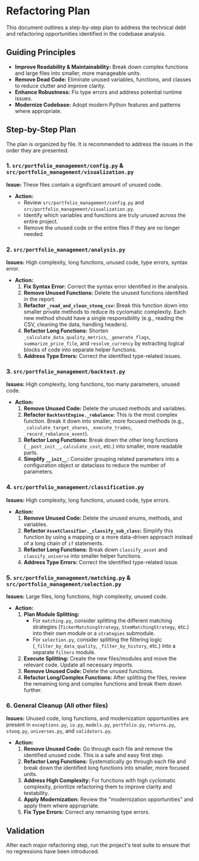 # Refactoring Plan

This document outlines a step-by-step plan to address the technical debt and refactoring opportunities identified in the codebase analysis.

## Guiding Principles

- **Improve Readability & Maintainability:** Break down complex functions and large files into smaller, more manageable units.
- **Remove Dead Code:** Eliminate unused variables, functions, and classes to reduce clutter and improve clarity.
- **Enhance Robustness:** Fix type errors and address potential runtime issues.
- **Modernize Codebase:** Adopt modern Python features and patterns where appropriate.

## Step-by-Step Plan

The plan is organized by file. It is recommended to address the issues in the order they are presented.

### 1. `src/portfolio_management/config.py` & `src/portfolio_management/visualization.py`

**Issue:** These files contain a significant amount of unused code.

- **Action:**
  - Review `src/portfolio_management/config.py` and `src/portfolio_management/visualization.py`.
  - Identify which variables and functions are truly unused across the entire project.
  - Remove the unused code or the entire files if they are no longer needed.

### 2. `src/portfolio_management/analysis.py`

**Issues:** High complexity, long functions, unused code, type errors, syntax error.

- **Action:**
  1. **Fix Syntax Error:** Correct the syntax error identified in the analysis.
  1. **Remove Unused Functions:** Delete the unused functions identified in the report.
  1. **Refactor `_read_and_clean_stooq_csv`:** Break this function down into smaller private methods to reduce its cyclomatic complexity. Each new method should have a single responsibility (e.g., reading the CSV, cleaning the data, handling headers).
  1. **Refactor Long Functions:** Shorten `_calculate_data_quality_metrics`, `_generate_flags`, `summarize_price_file`, and `resolve_currency` by extracting logical blocks of code into separate helper functions.
  1. **Address Type Errors:** Correct the identified type-related issues.

### 3. `src/portfolio_management/backtest.py`

**Issues:** High complexity, long functions, too many parameters, unused code.

- **Action:**
  1. **Remove Unused Code:** Delete the unused methods and variables.
  1. **Refactor `BacktestEngine._rebalance`:** This is the most complex function. Break it down into smaller, more focused methods (e.g., `_calculate_target_shares`, `_execute_trades`, `_record_rebalance_event`).
  1. **Refactor Long Functions:** Break down the other long functions (`__post_init__`, `calculate_cost`, etc.) into smaller, more readable parts.
  1. **Simplify `__init__`:** Consider grouping related parameters into a configuration object or dataclass to reduce the number of parameters.

### 4. `src/portfolio_management/classification.py`

**Issues:** High complexity, long functions, unused code, type errors.

- **Action:**
  1. **Remove Unused Code:** Delete the unused enums, methods, and variables.
  1. **Refactor `AssetClassifier._classify_sub_class`:** Simplify this function by using a mapping or a more data-driven approach instead of a long chain of `if` statements.
  1. **Refactor Long Functions:** Break down `classify_asset` and `classify_universe` into smaller helper functions.
  1. **Address Type Errors:** Correct the identified type-related issue.

### 5. `src/portfolio_management/matching.py` & `src/portfolio_management/selection.py`

**Issues:** Large files, long functions, high complexity, unused code.

- **Action:**
  1. **Plan Module Splitting:**
     - For `matching.py`, consider splitting the different matching strategies (`TickerMatchingStrategy`, `StemMatchingStrategy`, etc.) into their own module or a `strategies` submodule.
     - For `selection.py`, consider splitting the filtering logic (`_filter_by_data_quality`, `_filter_by_history`, etc.) into a separate `filters` module.
  1. **Execute Splitting:** Create the new files/modules and move the relevant code. Update all necessary imports.
  1. **Remove Unused Code:** Delete the unused functions.
  1. **Refactor Long/Complex Functions:** After splitting the files, review the remaining long and complex functions and break them down further.

### 6. General Cleanup (All other files)

**Issues:** Unused code, long functions, and modernization opportunities are present in `exceptions.py`, `io.py`, `models.py`, `portfolio.py`, `returns.py`, `stooq.py`, `universes.py`, and `validators.py`.

- **Action:**
  1. **Remove Unused Code:** Go through each file and remove the identified unused code. This is a safe and easy first step.
  1. **Refactor Long Functions:** Systematically go through each file and break down the identified long functions into smaller, more focused units.
  1. **Address High Complexity:** For functions with high cyclomatic complexity, prioritize refactoring them to improve clarity and testability.
  1. **Apply Modernization:** Review the "modernization opportunities" and apply them where appropriate.
  1. **Fix Type Errors:** Correct any remaining type errors.

## Validation

After each major refactoring step, run the project's test suite to ensure that no regressions have been introduced.
